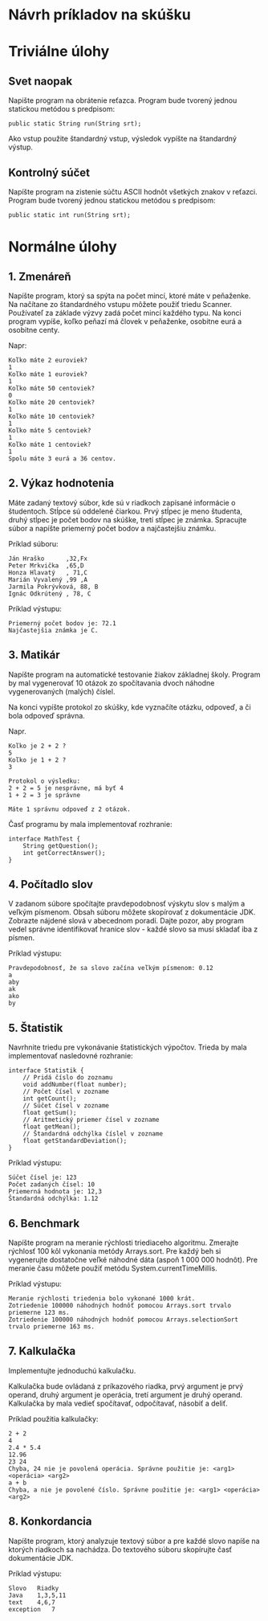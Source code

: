 # Návrh príkladov na skúšku

# Triviálne úlohy

## Svet naopak

Napište program na obrátenie reťazca. Program bude tvorený jednou statickou metódou s predpisom:

	public static String run(String srt);

Ako vstup použite štandardný vstup, výsledok vypíšte na štandardný výstup.

## Kontrolný súčet

Napíšte program na zistenie súčtu ASCII hodnôt všetkých znakov v reťazci. Program bude tvorený jednou statickou metódou s predpisom:

	public static int run(String srt);



   
# Normálne úlohy

## 1. Zmenáreň

Napíšte program, ktorý sa spýta na počet mincí, ktoré máte v peňaženke. 
Na načítane zo štandardného vstupu môžete použiť triedu Scanner.
Používateľ za základe výzvy zadá počet mincí každého typu.
Na konci program vypíše, koľko peňazí má človek v peňaženke, osobitne eurá a osobitne centy.

Napr:

    Koľko máte 2 euroviek?
    1
    Koľko máte 1 euroviek?
    1
    Koľko máte 50 centoviek?
    0
    Koľko máte 20 centoviek?
    1
    Koľko máte 10 centoviek?
    1
    Koľko máte 5 centoviek?
    1
    Koľko máte 1 centoviek?
    1
    Spolu máte 3 eurá a 36 centov.

## 2. Výkaz hodnotenia

Máte zadaný textový súbor, kde sú v riadkoch zapísané informácie o študentoch. Stĺpce sú oddelené čiarkou.
Prvý stĺpec je meno študenta, druhý stĺpec je počet bodov na skúške, tretí stĺpec je známka.
Spracujte súbor a napíšte priemerný počet bodov a najčastejšiu známku.

Príklad súboru:
	
    Ján Hraško		,32,Fx
    Peter Mrkvička	,65,D
    Honza Hlavatý	, 71,C
    Marián Vyvalený ,99 ,A
    Jarmila Pokrývková, 88, B
    Ignác Odkrútený , 78, C
    
Príklad výstupu:

	Priemerný počet bodov je: 72.1 
    Najčastejšia známka je C.



## 3. Matikár

Napíšte program na automatické testovanie žiakov základnej školy.
Program by mal vygenerovať 10 otázok zo spočítavania dvoch náhodne vygenerovaných (malých) číslel.

Na konci vypíšte protokol zo skúšky, kde vyznačíte otázku, odpoveď, a či bola odpoveď správna.

Napr.

    Koľko je 2 + 2 ?
    5
    Koľko je 1 + 2 ?
    3

    Protokol o výsledku:
    2 + 2 = 5 je nesprávne, má byť 4
    1 + 2 = 3 je správne
    
    Máte 1 správnu odpoveď z 2 otázok.

Časť programu by mala implementovať rozhranie:

```
interface MathTest {
	String getQuestion();
    int getCorrectAnswer();
}
```



## 4. Počítadlo slov

V zadanom súbore spočítajte pravdepodobnosť výskytu slov s malým a veľkým písmenom. Obsah súboru môžete skopírovať z dokumentácie JDK.
Zobrazte nájdené slová v abecednom poradí. Dajte pozor, aby program vedel správne identifikovať hranice slov - každé slovo sa musí skladať iba z písmen.

Príklad výstupu:

	Pravdepodobnosť, že sa slovo začína veľkým písmenom: 0.12
    a
    aby
    ak
    ako
    by
    

## 5. Štatistik

Navrhnite triedu pre vykonávanie štatistických výpočtov.
Trieda by mala implementovať nasledovné rozhranie:

```
interface Statistik {
	// Pridá číslo do zoznamu
	void addNumber(float number);
    // Počet čísel v zozname
    int getCount();
    // Súčet čísel v zozname
    float getSum();
    // Aritmetický priemer čísel v zozname
    float getMean();
    // Štandardná odchýlka číslel v zozname
    float getStandardDeviation();
}
```

Príklad výstupu:

	Súčet čísel je: 123
    Počet zadaných čísel: 10
    Priemerná hodnota je: 12,3
    Štandardná odchýlka: 1.12

## 6. Benchmark

Napíšte program na meranie rýchlosti triediaceho algoritmu.
Zmerajte rýchlosť 100 kôl vykonania metódy Arrays.sort.
Pre každý beh si vygenerujte dostatočne veľké náhodné dáta (aspoň 1 000 000 hodnôt).
Pre meranie času môžete použiť metódu System.currentTimeMillis.

Príklad výstupu:

	Meranie rýchlosti triedenia bolo vykonané 1000 krát.
	Zotriedenie 100000 náhodných hodnôť pomocou Arrays.sort trvalo priemerne 123 ms.
	Zotriedenie 100000 náhodných hodnôť pomocou Arrays.selectionSort trvalo priemerne 163 ms.


## 7. Kalkulačka

Implementujte jednoduchú kalkulačku.

Kalkulačka bude ovládaná z príkazového riadka, 
prvý argument je prvý operand, druhý argument je operácia, tretí argument je druhý operand.
Kalkulačka by mala vedieť spočítavať, odpočítavať, násobiť a deliť.

Príklad použitia kalkulačky:

	2 + 2
	4
    2.4 * 5.4
    12.96
    23 24
    Chyba, 24 nie je povolená operácia. Správne použitie je: <arg1> <operácia> <arg2>
    a + b
    Chyba, a nie je povolené číslo. Správne použitie je: <arg1> <operácia> <arg2>


## 8. Konkordancia

Napíšte program, ktorý analyzuje textový súbor a pre každé slovo napíše na ktorých riadkoch sa nachádza.
Do textového súboru skopírujte časť dokumentácie JDK.

Príklad výstupu:

	Slovo	Riadky
    Java	1,3,5,11
    text	4,6,7
    exception	7


